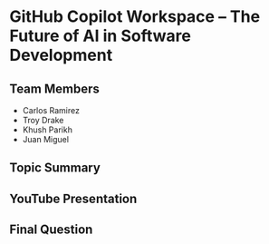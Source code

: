 # GitHub Copilot Workspace – The Future of AI in Software Development

## Team Members

- Carlos Ramirez 
- Troy Drake
- Khush Parikh
- Juan Miguel


## Topic Summary



## YouTube Presentation



## Final Question
